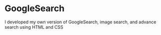 # GoogleSearch
I developed my own version of GoogleSearch, image search, and advance search using HTML and CSS


